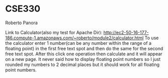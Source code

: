 # CSE330
Roberto Panora


Link to Calculator(also my test for Apache Dir):
http://ec2-50-16-177-186.compute-1.amazonaws.com/~roberto/module2/calculator.html
To use the calculator enter 1 number(can be any number within the range of a floating point) in the first free text spot and then do the same for the second free
text spot. After this click one operation then calculate and it will appear on a new page. It never said how to display floating point numbers so I just rounded
my numbers to 2 decimal places but it should work for all floating point numbers.

